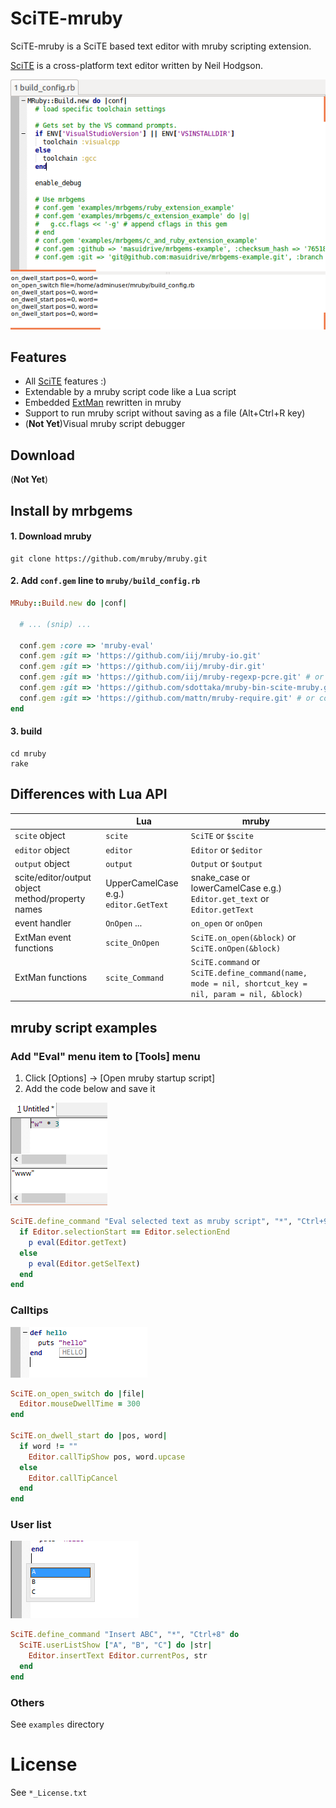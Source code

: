 # SciTE-mruby

SciTE-mruby is a SciTE based text editor with mruby scripting extension.

[SciTE](http://www.scintilla.org/SciTE.html) is a cross-platform text editor written by Neil Hodgson.

![](./tools/scite/doc/scite-gtk.png)

## Features

- All [SciTE](http://www.scintilla.org/SciTE.html) features :)
- Extendable by a mruby script code like a Lua script
- Embedded [ExtMan](http://lua-users.org/wiki/SciteExtMan) rewritten in mruby
- Support to run mruby script without saving as a file (Alt+Ctrl+R key) 
- (**Not Yet**)Visual mruby script debugger

## Download 

(**Not Yet**)

## Install by mrbgems

#### 1. Download mruby

```
git clone https://github.com/mruby/mruby.git
```

#### 2. Add `conf.gem` line to `mruby/build_config.rb`

```ruby
MRuby::Build.new do |conf|

  # ... (snip) ...

  conf.gem :core => 'mruby-eval'
  conf.gem :git => 'https://github.com/iij/mruby-io.git'
  conf.gem :git => 'https://github.com/iij/mruby-dir.git'
  conf.gem :git => 'https://github.com/iij/mruby-regexp-pcre.git' # or conf.gem :git => 'https://github.com/mattn/mruby-onig-regexp.git'
  conf.gem :git => 'https://github.com/sdottaka/mruby-bin-scite-mruby.git'
  conf.gem :git => 'https://github.com/mattn/mruby-require.git' # or conf.gem :git => 'https://github.com/iij/mruby-require.git'
end
```

#### 3. build

```
cd mruby
rake
```


## Differences with Lua API

|               | Lua      | mruby |
|---------------|----------|-------|
| `scite` object  | `scite`  | `SciTE` or `$scite` |
| `editor` object | `editor` | `Editor` or `$editor` |
| `output` object | `output` | `Output` or `$output` |
| scite/editor/output object method/property names | UpperCamelCase e.g.) `editor.GetText` | snake\_case or lowerCamelCase e.g.) `Editor.get_text` or `Editor.getText` |
| event handler | `OnOpen` ...  | `on_open` or `onOpen` |
| ExtMan event functions | `scite_OnOpen` | `SciTE.on_open(&block)` or `SciTE.onOpen(&block)` |
| ExtMan functions | `scite_Command` | `SciTE.command` or `SciTE.define_command(name, mode = nil, shortcut_key = nil, param = nil, &block)` |

## mruby script examples

### Add "Eval" menu item to [Tools] menu 

1. Click [Options] -> [Open mruby startup script]
2. Add the code below and save it

![](./tools/scite/doc/example_eval.png)

```ruby
SciTE.define_command "Eval selected text as mruby script", "*", "Ctrl+9" do 
  if Editor.selectionStart == Editor.selectionEnd
    p eval(Editor.getText)
  else
    p eval(Editor.getSelText)
  end
end
```

### Calltips

![](./tools/scite/doc/example_calltips.png)


```ruby
SciTE.on_open_switch do |file|
  Editor.mouseDwellTime = 300
end

SciTE.on_dwell_start do |pos, word|
  if word != ""
    Editor.callTipShow pos, word.upcase 
  else
    Editor.callTipCancel
  end
end
```

### User list
![](./tools/scite/doc/example_userlist.png)

```ruby
SciTE.define_command "Insert ABC", "*", "Ctrl+8" do 
  SciTE.userListShow ["A", "B", "C"] do |str|
    Editor.insertText Editor.currentPos, str
  end
end
```


### Others

See `examples` directory

# License

See `*_License.txt`

